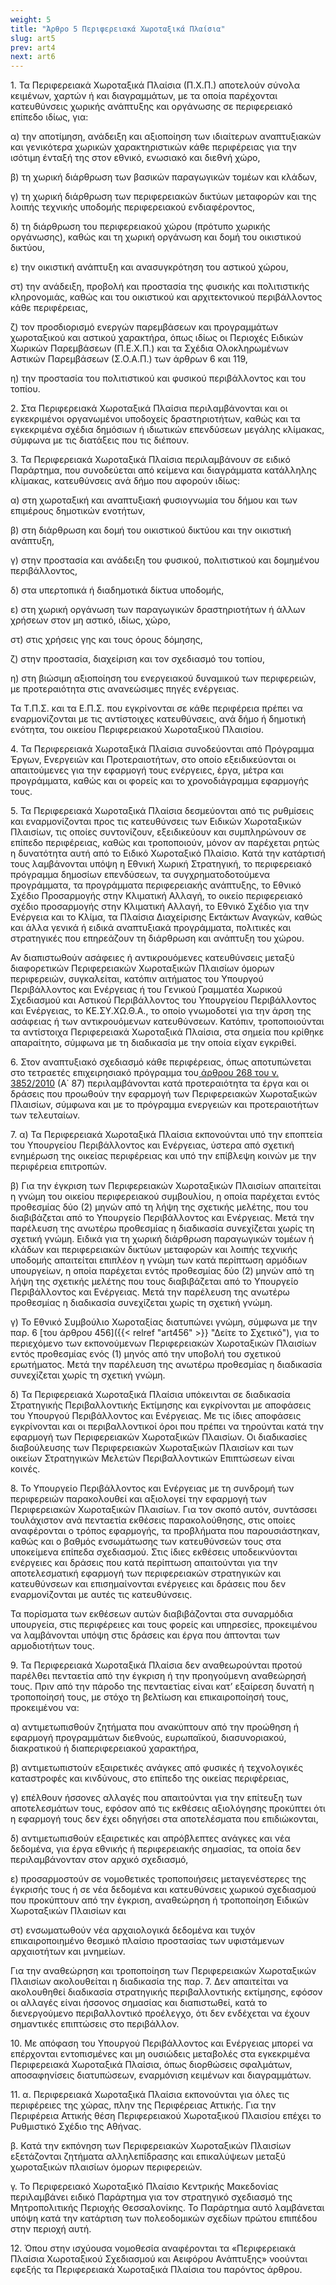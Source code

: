 ```yaml
---
weight: 5
title: "Άρθρο 5 Περιφερειακά Χωροταξικά Πλαίσια"
slug: art5
prev: art4
next: art6
---
```


1\. Τα Περιφερειακά Χωροταξικά Πλαίσια (Π.Χ.Π.) αποτελούν σύνολα κειμένων, χαρτών ή και διαγραμμάτων, με τα οποία παρέχονται κατευθύνσεις χωρικής ανάπτυξης και οργάνωσης σε περιφερειακό επίπεδο ιδίως, για:

α) την αποτίμηση, ανάδειξη και αξιοποίηση των ιδιαίτερων αναπτυξιακών και γενικότερα χωρικών χαρακτηριστικών κάθε περιφέρειας για την ισότιμη ένταξή της στον εθνικό, ενωσιακό και διεθνή χώρο,

β) τη χωρική διάρθρωση των βασικών παραγωγικών τομέων και κλάδων,

γ) τη χωρική διάρθρωση των περιφερειακών δικτύων μεταφορών και της λοιπής τεχνικής υποδομής περιφερειακού ενδιαφέροντος,

δ) τη διάρθρωση του περιφερειακού χώρου (πρότυπο χωρικής οργάνωσης), καθώς και τη χωρική οργάνωση και δομή του οικιστικού δικτύου,

ε) την οικιστική ανάπτυξη και ανασυγκρότηση του αστικού χώρου,

στ) την ανάδειξη, προβολή και προστασία της φυσικής και πολιτιστικής κληρονομιάς, καθώς και του οικιστικού και αρχιτεκτονικού περιβάλλοντος κάθε περιφέρειας,

ζ) τον προσδιορισμό ενεργών παρεμβάσεων και προγραμμάτων χωροταξικού και αστικού χαρακτήρα, όπως ιδίως οι Περιοχές Ειδικών Χωρικών Παρεμβάσεων (Π.Ε.Χ.Π.) και τα Σχέδια Ολοκληρωμένων Αστικών Παρεμβάσεων (Σ.Ο.Α.Π.) των άρθρων 6 και 119,

η) την προστασία του πολιτιστικού και φυσικού περιβάλλοντος και του τοπίου.

2\. Στα Περιφερειακά Χωροταξικά Πλαίσια περιλαμβάνονται και οι εγκεκριμένοι οργανωμένοι υποδοχείς δραστηριοτήτων, καθώς και τα εγκεκριμένα σχέδια δημόσιων ή ιδιωτικών επενδύσεων μεγάλης κλίμακας, σύμφωνα με τις διατάξεις που τις διέπουν.

3\. Τα Περιφερειακά Χωροταξικά Πλαίσια περιλαμβάνουν σε ειδικό Παράρτημα, που συνοδεύεται από κείμενα και διαγράμματα κατάλληλης κλίμακας, κατευθύνσεις ανά δήμο που αφορούν ιδίως:

α) στη χωροταξική και αναπτυξιακή φυσιογνωμία του δήμου και των επιμέρους δημοτικών ενοτήτων,

β) στη διάρθρωση και δομή του οικιστικού δικτύου και την οικιστική ανάπτυξη,

γ) στην προστασία και ανάδειξη του φυσικού, πολιτιστικού και δομημένου περιβάλλοντος,

δ) στα υπερτοπικά ή διαδημοτικά δίκτυα υποδομής,

ε) στη χωρική οργάνωση των παραγωγικών δραστηριοτήτων ή άλλων χρήσεων στον μη αστικό, ιδίως, χώρο,

στ) στις χρήσεις γης και τους όρους δόμησης,

ζ) στην προστασία, διαχείριση και τον σχεδιασμό του τοπίου,

η) στη βιώσιμη αξιοποίηση του ενεργειακού δυναμικού των περιφερειών, με προτεραιότητα στις ανανεώσιμες πηγές ενέργειας.

Τα Τ.Π.Σ. και τα Ε.Π.Σ. που εγκρίνονται σε κάθε περιφέρεια πρέπει να εναρμονίζονται με τις αντίστοιχες κατευθύνσεις, ανά δήμο ή δημοτική ενότητα, του οικείου Περιφερειακού Χωροταξικού Πλαισίου.

4\. Τα Περιφερειακά Χωροταξικά Πλαίσια συνοδεύονται από Πρόγραμμα Έργων, Ενεργειών και Προτεραιοτήτων, στο οποίο εξειδικεύονται οι απαιτούμενες για την εφαρμογή τους ενέργειες, έργα, μέτρα και προγράμματα, καθώς και οι φορείς και το χρονοδιάγραμμα εφαρμογής τους.

5\. Τα Περιφερειακά Χωροταξικά Πλαίσια δεσμεύονται από τις ρυθμίσεις και εναρμονίζονται προς τις κατευθύνσεις των Ειδικών Χωροταξικών Πλαισίων, τις οποίες συντονίζουν, εξειδικεύουν και συμπληρώνουν σε επίπεδο περιφέρειας, καθώς και τροποποιούν, μόνον αν παρέχεται ρητώς η δυνατότητα αυτή από το Ειδικό Χωροταξικό Πλαίσιο. Κατά την κατάρτισή τους λαμβάνονται υπόψη η Εθνική Χωρική Στρατηγική, το περιφερειακό πρόγραμμα δημοσίων επενδύσεων, τα συγχρηματοδοτούμενα προγράμματα, τα προγράμματα περιφερειακής ανάπτυξης, το Εθνικό Σχέδιο Προσαρμογής στην Κλιματική Αλλαγή, το οικείο περιφερειακό σχέδιο προσαρμογής στην Κλιματική Αλλαγή, το Εθνικό Σχέδιο για την Ενέργεια και το Κλίμα, τα Πλαίσια Διαχείρισης Εκτάκτων Αναγκών, καθώς και άλλα γενικά ή ειδικά αναπτυξιακά προγράμματα, πολιτικές και στρατηγικές που επηρεάζουν τη διάρθρωση και ανάπτυξη του χώρου.

Αν διαπιστωθούν ασάφειες ή αντικρουόμενες κατευθύνσεις μεταξύ διαφορετικών Περιφερειακών Χωροταξικών Πλαισίων όμορων περιφερειών, συγκαλείται, κατόπιν αιτήματος του Υπουργού Περιβάλλοντος και Ενέργειας ή του Γενικού Γραμματέα Χωρικού Σχεδιασμού και Αστικού Περιβάλλοντος του Υπουργείου Περιβάλλοντος και Ενέργειας, το ΚΕ.ΣΥ.ΧΩ.Θ.Α., το οποίο γνωμοδοτεί για την άρση της ασάφειας ή των αντικρουόμενων κατευθύνσεων. Κατόπιν, τροποποιούνται τα αντίστοιχα Περιφερειακά Χωροταξικά Πλαίσια, στα σημεία που κρίθηκε απαραίτητο, σύμφωνα με τη διαδικασία με την οποία είχαν εγκριθεί.

6\. Στον αναπτυξιακό σχεδιασμό κάθε περιφέρειας, όπως αποτυπώνεται στο τετραετές επιχειρησιακό πρόγραμμα του<a href="https://ia37rg02wpsa01.blob.core.windows.net/fek/01/2010/20100100087.pdf" title="Δείτε το Σχετικό"> άρθρου 268 του ν. 3852/2010</a> (Α΄ 87) περιλαμβάνονται κατά προτεραιότητα τα έργα και οι δράσεις που προωθούν την εφαρμογή των Περιφερειακών Χωροταξικών Πλαισίων, σύμφωνα και με το πρόγραμμα ενεργειών και προτεραιοτήτων των τελευταίων.

7\. α) Τα Περιφερειακά Χωροταξικά Πλαίσια εκπονούνται υπό την εποπτεία του Υπουργείου Περιβάλλοντος και Ενέργειας, ύστερα από σχετική ενημέρωση της οικείας περιφέρειας και υπό την επίβλεψη κοινών με την περιφέρεια επιτροπών.

β) Για την έγκριση των Περιφερειακών Χωροταξικών Πλαισίων απαιτείται η γνώμη του οικείου περιφερειακού συμβουλίου, η οποία παρέχεται εντός προθεσμίας δύο (2) μηνών από τη λήψη της σχετικής μελέτης, που του διαβιβάζεται από το Υπουργείο Περιβάλλοντος και Ενέργειας. Μετά την παρέλευση της ανωτέρω προθεσμίας η διαδικασία συνεχίζεται χωρίς τη σχετική γνώμη. Ειδικά για τη χωρική διάρθρωση παραγωγικών τομέων ή κλάδων και περιφερειακών δικτύων μεταφορών και λοιπής τεχνικής υποδομής απαιτείται επιπλέον η γνώμη των κατά περίπτωση αρμόδιων υπουργείων, η οποία παρέχεται εντός προθεσμίας δύο (2) μηνών από τη λήψη της σχετικής μελέτης που τους διαβιβάζεται από το Υπουργείο Περιβάλλοντος και Ενέργειας. Μετά την παρέλευση της ανωτέρω προθεσμίας η διαδικασία συνεχίζεται χωρίς τη σχετική γνώμη.

γ) Το Εθνικό Συμβούλιο Χωροταξίας διατυπώνει γνώμη, σύμφωνα με την παρ. 6 [του άρθρου 456]({{< relref "art456" >}} "Δείτε το Σχετικό"), για το περιεχόμενο των εκπονούμενων Περιφερειακών Χωροταξικών Πλαισίων εντός προθεσμίας ενός (1) μηνός από την υποβολή του σχετικού ερωτήματος. Μετά την παρέλευση της ανωτέρω προθεσμίας η διαδικασία συνεχίζεται χωρίς τη σχετική γνώμη.

δ) Τα Περιφερειακά Χωροταξικά Πλαίσια υπόκεινται σε διαδικασία Στρατηγικής Περιβαλλοντικής Εκτίμησης και εγκρίνονται με αποφάσεις του Υπουργού Περιβάλλοντος και Ενέργειας. Με τις ίδιες αποφάσεις εγκρίνονται και οι περιβαλλοντικοί όροι που πρέπει να τηρούνται κατά την εφαρμογή των Περιφερειακών Χωροταξικών Πλαισίων. Οι διαδικασίες διαβούλευσης των Περιφερειακών Χωροταξικών Πλαισίων και των οικείων Στρατηγικών Μελετών Περιβαλλοντικών Επιπτώσεων είναι κοινές.

8\. Το Υπουργείο Περιβάλλοντος και Ενέργειας με τη συνδρομή των περιφερειών παρακολουθεί και αξιολογεί την εφαρμογή των Περιφερειακών Χωροταξικών Πλαισίων. Για τον σκοπό αυτόν, συντάσσει τουλάχιστον ανά πενταετία εκθέσεις παρακολούθησης, στις οποίες αναφέρονται ο τρόπος εφαρμογής, τα προβλήματα που παρουσιάστηκαν, καθώς και ο βαθμός ενσωμάτωσης των κατευθύνσεών τους στα υποκείμενα επίπεδα σχεδιασμού. Στις ίδιες εκθέσεις υποδεικνύονται ενέργειες και δράσεις που κατά περίπτωση απαιτούνται για την αποτελεσματική εφαρμογή των περιφερειακών στρατηγικών και κατευθύνσεων και επισημαίνονται ενέργειες και δράσεις που δεν εναρμονίζονται με αυτές τις κατευθύνσεις.

Τα πορίσματα των εκθέσεων αυτών διαβιβάζονται στα συναρμόδια υπουργεία, στις περιφέρειες και τους φορείς και υπηρεσίες, προκειμένου να λαμβάνονται υπόψη στις δράσεις και έργα που άπτονται των αρμοδιοτήτων τους.

9\. Τα Περιφερειακά Χωροταξικά Πλαίσια δεν αναθεωρούνται προτού παρέλθει πενταετία από την έγκριση ή την προηγούμενη αναθεώρησή τους. Πριν από την πάροδο της πενταετίας είναι κατ’ εξαίρεση δυνατή η τροποποίησή τους, με στόχο τη βελτίωση και επικαιροποίησή τους, προκειμένου να:

α) αντιμετωπισθούν ζητήματα που ανακύπτουν από την προώθηση ή εφαρμογή προγραμμάτων διεθνούς, ευρωπαϊκού, διασυνοριακού, διακρατικού ή διαπεριφερειακού χαρακτήρα,

β) αντιμετωπιστούν εξαιρετικές ανάγκες από φυσικές ή τεχνολογικές καταστροφές και κινδύνους, στο επίπεδο της οικείας περιφέρειας,

γ) επέλθουν ήσσονες αλλαγές που απαιτούνται για την επίτευξη των αποτελεσμάτων τους, εφόσον από τις εκθέσεις αξιολόγησης προκύπτει ότι η εφαρμογή τους δεν έχει οδηγήσει στα αποτελέσματα που επιδιώκονται,

δ) αντιμετωπισθούν εξαιρετικές και απρόβλεπτες ανάγκες και νέα δεδομένα, για έργα εθνικής ή περιφερειακής σημασίας, τα οποία δεν περιλαμβάνονταν στον αρχικό σχεδιασμό,

ε) προσαρμοστούν σε νομοθετικές τροποποιήσεις μεταγενέστερες της έγκρισής τους ή σε νέα δεδομένα και κατευθύνσεις χωρικού σχεδιασμού που προκύπτουν από την έγκριση, αναθεώρηση ή τροποποίηση Ειδικών Χωροταξικών Πλαισίων και

στ) ενσωματωθούν νέα αρχαιολογικά δεδομένα και τυχόν επικαιροποιημένο θεσμικό πλαίσιο προστασίας των υφιστάμενων αρχαιοτήτων και μνημείων.

Για την αναθεώρηση και τροποποίηση των Περιφερειακών Χωροταξικών Πλαισίων ακολουθείται η διαδικασία της παρ. 7. Δεν απαιτείται να ακολουθηθεί διαδικασία στρατηγικής περιβαλλοντικής εκτίμησης, εφόσον οι αλλαγές είναι ήσσονος σημασίας και διαπιστωθεί, κατά το διενεργούμενο περιβαλλοντικό προέλεγχο, ότι δεν ενδέχεται να έχουν σημαντικές επιπτώσεις στο περιβάλλον.

10\. Με απόφαση του Υπουργού Περιβάλλοντος και Ενέργειας μπορεί να επέρχονται εντοπισμένες και μη ουσιώδεις μεταβολές στα εγκεκριμένα Περιφερειακά Χωροταξικά Πλαίσια, όπως διορθώσεις σφαλμάτων, αποσαφηνίσεις διατυπώσεων, εναρμόνιση κειμένων και διαγραμμάτων.

11\. α. Περιφερειακά Χωροταξικά Πλαίσια εκπονούνται για όλες τις περιφέρειες της χώρας, πλην της Περιφέρειας Αττικής. Για την Περιφέρεια Αττικής θέση Περιφερειακού Χωροταξικού Πλαισίου επέχει το Ρυθμιστικό Σχέδιο της Αθήνας.

β. Κατά την εκπόνηση των Περιφερειακών Χωροταξικών Πλαισίων εξετάζονται ζητήματα αλληλεπίδρασης και επικαλύψεων μεταξύ χωροταξικών πλαισίων όμορων περιφερειών.

γ. Το Περιφερειακό Χωροταξικό Πλαίσιο Κεντρικής Μακεδονίας περιλαμβάνει ειδικό Παράρτημα για τον στρατηγικό σχεδιασμό της Μητροπολιτικής Περιοχής Θεσσαλονίκης. Το Παράρτημα αυτό λαμβάνεται υπόψη κατά την κατάρτιση των πολεοδομικών σχεδίων πρώτου επιπέδου στην περιοχή αυτή.

12\. Όπου στην ισχύουσα νομοθεσία αναφέρονται τα «Περιφερειακά Πλαίσια Χωροταξικού Σχεδιασμού και Αειφόρου Ανάπτυξης» νοούνται εφεξής τα Περιφερειακά Χωροταξικά Πλαίσια του παρόντος άρθρου.


